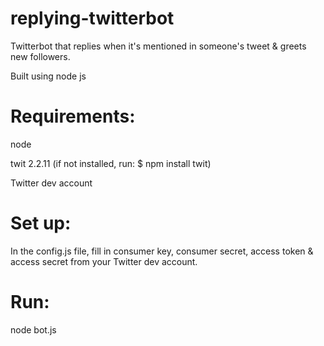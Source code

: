 # replying-twitterbot
Twitterbot that replies when it's mentioned in someone's tweet &amp; greets new followers. 

Built using node js


# Requirements:
node

twit 2.2.11 (if not installed, run: $ npm install twit)

Twitter dev account

# Set up:
In the config.js file, fill in consumer key, consumer secret, access token & access secret from your Twitter dev account.

# Run:
node bot.js
